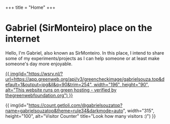+++
title = "Home"
+++

# Gabriel (SirMonteiro) place on the internet

Hello, I'm Gabriel, also known as SirMonteiro. In this place, I intend to share some of my experiments/projects as I can help someone or at least make someone's day more enjoyable.

<div class="center">

[{{ img(id="https://wsrv.nl/?url=https://app.greenweb.org/api/v3/greencheckimage/gabrielsouza.top&default=1&output=jpg&il&q=90&trim=254", width="196", height="90", alt="This website runs on green hosting - verified by thegreenwebfoundation.org") }}](https://www.thegreenwebfoundation.org/green-web-check/?url=gabrielsouza.top)
</div>
<div class="center">

{{ img(id="https://count.getloli.com/@gabrielsouzatop?name=gabrielsouzatop&theme=rule34&darkmode=auto", width="315", height="100", alt="Visitor Counter" title="Look how many visitors :)") }}
</div>
